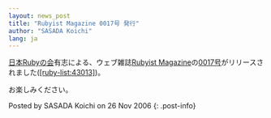 ```yaml
---
layout: news_post
title: "Rubyist Magazine 0017号 発行"
author: "SASADA Koichi"
lang: ja
---
```


[日本Rubyの会][1]有志による、ウェブ雑誌[Rubyist
Magazine][2]の[0017号][3]がリリースされました([\[ruby-list:43013\]][4])。

お楽しみください。

Posted by SASADA Koichi on 26 Nov 2006
{: .post-info}



[1]: http://jp.rubyist.net/ 
[2]: http://jp.rubyist.net/magazine/ 
[3]: http://jp.rubyist.net/magazine/?0017 
[4]: http://blade.nagaokaut.ac.jp/cgi-bin/scat.rb/ruby/ruby-list/43013 
